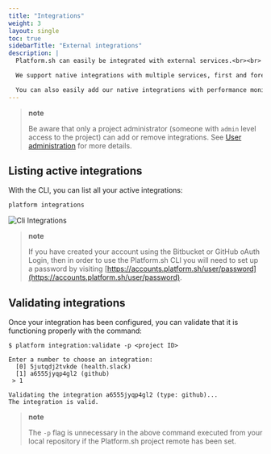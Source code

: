 ```yaml
---
title: "Integrations"
weight: 3
layout: single
toc: true
sidebarTitle: "External integrations"
description: |
  Platform.sh can easily be integrated with external services.<br><br>

  We support native integrations with multiple services, first and foremost Git hosting services such as GitHub, GitLab, or Bitbucket.  You can continue to use those tools for your development workflow, and have Platform.sh environments created automatically for your pull requests and branches.<br><br>

  You can also easily add our native integrations with performance monitoring tools such as Blackfire, New Relic, or Tideways, as well as setting up health notifications.  Or create your own integration using our webhooks.
---
```


> **note**
>
> Be aware that only a project administrator (someone with `admin` level access to the project) can add or remove integrations.  See [User administration](/administration/users.md) for more details.

## Listing active integrations

With the CLI, you can list all your active integrations:

```bash
platform integrations
```

![Cli Integrations](/images/cli/cli-integrations.png "0.5")

> **note**
>
> If you have created your account using the Bitbucket or GitHub oAuth Login, then in order to use the Platform.sh CLI you will need to set up a password by visiting [https://accounts.platform.sh/user/password](https://accounts.platform.sh/user/password).

## Validating integrations

Once your integration has been configured, you can validate that it is functioning properly with the command:

```
$ platform integration:validate -p <project ID>

Enter a number to choose an integration:
  [0] 5jutqdj2tvkde (health.slack)
  [1] a6555jyqp4gl2 (github)
 > 1

Validating the integration a6555jyqp4gl2 (type: github)...
The integration is valid.
```

> **note**
>
> The `-p` flag is unnecessary in the above command executed from your local repository if the Platform.sh project remote has been set.
